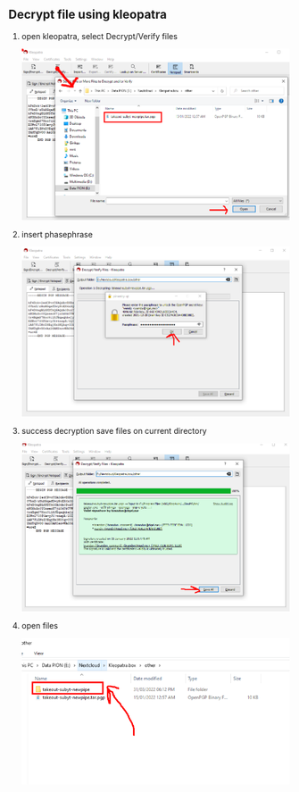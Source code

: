 ## Decrypt file using kleopatra

1. open kleopatra, select Decrypt/Verify files
   
   ![Decrypt/Verify](assets/img/2.png)
2. insert phasephrase
    
   ![insert](assets/img/3.png)
3. success decryption save files on current directory
 
   ![confirm-success](assets/img/4.png)
4. open files

   ![openfiles](assets/img/5.png)
